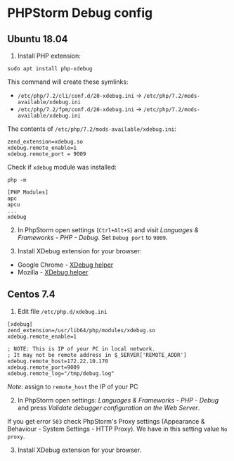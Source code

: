 # PHPStorm Debug config

## Ubuntu 18.04

1. Install PHP extension:

```
sudo apt install php-xdebug
```

This command will create these symlinks:

- `/etc/php/7.2/cli/conf.d/20-xdebug.ini` -> `/etc/php/7.2/mods-available/xdebug.ini`
- `/etc/php/7.2/fpm/conf.d/20-xdebug.ini` -> `/etc/php/7.2/mods-available/xdebug.ini`

The contents of `/etc/php/7.2/mods-available/xdebug.ini`:

```
zend_extension=xdebug.so
xdebug.remote_enable=1
xdebug.remote_port = 9009
```

Check if `xdebug` module was installed:

```
php -m

[PHP Modules]
apc
apcu
...
xdebug
```

2. In PhpStorm open settings (`Ctrl+Alt+S`) and visit  *Languages & Frameworks - PHP - Debug*. Set `Debug port` to `9009`.

3. Install XDebug extension for your browser:

- Google Chrome - [XDebug helper](https://chrome.google.com/webstore/detail/xdebug-helper/eadndfjplgieldjbigjakmdgkmoaaaoc)
- Mozilla - [XDebug helper](https://addons.mozilla.org/en-US/firefox/addon/xdebug-helper-for-firefox/)

## Centos 7.4

1. Edit file `/etc/php.d/xdebug.ini`

```
[xdebug]
zend_extension=/usr/lib64/php/modules/xdebug.so
xdebug.remote_enable=1

; NOTE: This is IP of your PC in local network.
; It may not be remote address in $_SERVER['REMOTE_ADDR']
xdebug.remote_host=172.22.10.170
xdebug.remote_port=9009
xdebug.remote_log="/tmp/debug.log"
```

*Note*: assign to `remote_host` the IP of your PC

2. In PhpStorm open settings: *Languages & Frameworks - PHP - Debug* and press *Validate debugger configuration on the Web Server*.

If you get error `503` check PhpStorm's Proxy settings (Appearance & Behaviour - System Settings - HTTP Proxy). 
We have in this setting value `No proxy`.

3. Install XDebug extension for your browser.

